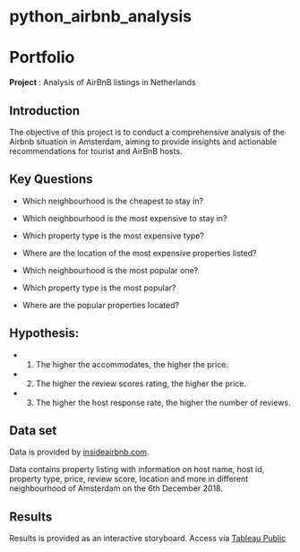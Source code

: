# python_airbnb_analysis

# Portfolio
**Project** : Analysis of AirBnB listings in Netherlands

## Introduction
The objective of this project is to conduct a comprehensive analysis of the Airbnb situation in Amsterdam, aiming to provide insights and actionable recommendations for tourist and AirBnB hosts.

## Key Questions
* Which neighbourhood is the cheapest to stay in?
  
* Which neighbourhood is the most expensive to stay in?

* Which property type is the most expensive type?

* Where are the location of the most expensive properties listed?

* Which neighbourhood is the most popular one?

* Which property type is the most popular?

* Where are the popular properties located?

## Hypothesis:

* 1. The higher the accommodates, the higher the price.
* 2. The higher the review scores rating, the higher the price.
* 3. The higher the host response rate, the higher the number of reviews. 

## Data set

Data is provided by [insideairbnb.com](http://insideairbnb.com/get-the-data).

Data contains property listing with information on host name, host id, property type, price, review score, location and more in different neighbourhood of Amsterdam on the 6th December 2018.

## Results
Results is provided as an interactive storyboard.
Access via [Tableau Public](https://public.tableau.com/views/AirBnBAmsterdamAnalysis/Story1?:language=de-DE&:sid=&:display_count=n&:origin=viz_share_link)
